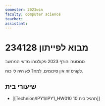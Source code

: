 ```yaml
---
semester: 2023win
faculty: computer science
teacher:
assistant:
---
```


# 234128 מבוא לפייתון

סמסטר: חורף 2023
פקולטה: מדעי המחשב

לקורס זה אין סיכומים. למה? לא היה לי כוח.
## שיעורי בית
- [[Technion/IPY1/IPY1_HW010 תרגיל בית 10]]